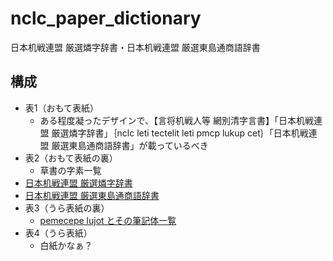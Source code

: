 # nclc_paper_dictionary
日本机戦連盟 厳選燐字辞書・日本机戦連盟 厳選東島通商語辞書

## 構成

- 表1（おもて表紙）
    - ある程度凝ったデザインで、【言将机戦人等 網別清字言書】「日本机戦連盟 厳選燐字辞書」｛nclc leti tectelit leti pmcp lukup cet｝「日本机戦連盟 厳選東島通商語辞書」が載っているべき
- 表2（おもて表紙の裏）
    - 草書の字素一覧
- [日本机戦連盟 厳選燐字辞書](https://github.com/sozysozbot/linzklar_paper_dictionary)
- [日本机戦連盟 厳選東島通商語辞書](https://github.com/sozysozbot/pmcp_50on/tree/master/dictionary)
- 表3（うら表紙の裏）
    - [pemecepe lujot とその筆記体一覧](./pmcp_lujot.png)
- 表4（うら表紙）
    - 白紙かなぁ？
